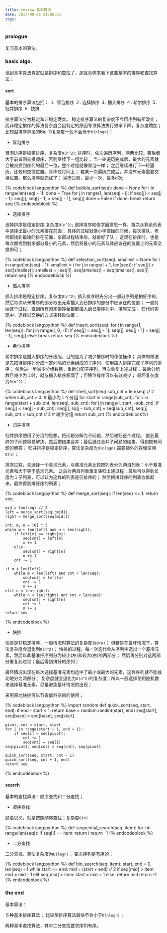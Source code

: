 ```yaml
---
title: review-基本算法
date: 2017-08-05 21:06:23
tags:
---
```


### prologue

复习基本的算法。

### basic algo.

谈到基本算法肯定就是排序和查找了，那就具体来看下这些基本的排序和查找算法；

#### sort

基本的排序算法包括：
１. 冒泡排序
２. 选择排序
３. 插入排序
４. 希尔排序
５. 归并排序
６. 快排

排序算法分为稳定和非稳定两类。
稳定排序算法的复杂度不会因序列有所改变；
而非稳定排序的算法复杂度会因特定的原因导致算法执行效率下降，复杂度增加；
比较型排序算法的Big-O复杂度一般不会低于`O(nlogn)`；

* 冒泡排序

冒泡排序是稳定排序，复杂度`O(n^2)`;
排序时，依次遍历序列，两两比较。若后者大于前者则交换顺序，否则继续下一组比较；
当一轮遍历完成后，最大的元素就会被交换到序列的最后一位，整个过程就像冒泡一样；
之后继续进行下一轮遍历，比较和交换位置。具体过程同上；
若某一次遍历完成后，并没有元素需要交换位置，那么排序就完成了；
遍历过程，最少一次，最多n次;

{% codeblock lang:python %}
def bubble_sort(seq):
    done = None
    for i in range(len(seq) - 1):
        done = True
        for j in range(1, len(seq) - i):
            if seq[j] < seq[j - 1]:
                seq[j], seq[j - 1] = seq[j - 1], seq[j]
                done = False
        if done:
            break
    return seq
{% endcodeblock %}

* 选择排序

选择排序是稳定排序,复杂度`O(n^2)`;
选择排序就像字面意思一样，每次从剩余列表中选择出最小的元素排在前面；
具体的过程就像小学做操的时候，每次排队，老师都找到最矮的排在前面，全部过程结束后，就排好了队；
这里在排序时，也是每次都找到剩余部分最小的元素，然后将最小的元素与其应该在的位置上的元素交换即可；

{% codeblock lang:python %}
def selection_sort(seq):
    smallest = None
    for i in range(len(seq) - 1):
        smallest = i
        for j in range(i + 1, len(seq)):
            if seq[j] < seq[smallest]:
                smallest = j
        seq[i], seq[smallest] = seq[smallest], seq[i]
    return seq
{% endcodeblock %}

* 插入排序

插入排序是稳定排序，复杂度`O(n^2)`;
插入排序时先分出一部分序列是拍好序的，然后每次从未排序的部分取出元素插入到已排序的部分中应该在的位置；
一直持续这个过程，直到所有的未排序全部都插入到已排序列中，排序完成；
在代码实现中，选择以交换的方式来移动位置；

{% codeblock lang:python %}
def insert_sort(seq):
    for i in range(1, len(seq)):
        for j in range(i, 0, -1):
            if seq[j] < seq[j - 1]:
                seq[j], seq[j - 1] = seq[j - 1], seq[j]
            else:
                break
    return seq
{% endcodeblock %}

* 希尔排序

希尔排序是插入排序的升级版，目的是为了减少排序时的移位操作；
具体的做法是先把待排序列分成一定间隔的元素组成的子序列，使用插入排序完成子序列的排序；
然后进一步减少分组数目，重新分配子序列，再次重复上述过程；
最后分组数目减少为１时，就与插入排序相同了；但移位操作可以有效减少；
最坏复杂度为`O(n^2)`；

{% codeblock lang:python %}
def shell_sort(seq)
    sub_cnt = len(seq) // 2
    while sub_cnt > 0:  # 最小为１个分组
        for start in range(sub_cnt):
            for i in range(start + sub_cnt, len(seq), sub_cnt):
                for j in range(i, start, -sub_cnt):
                    if seq[j] < seq[j - sub_cnt]:
                        seq[j], sq[j - sub_cnt] = seq[sub_cnt], seq[j]
        sub_cnt = sub_cnt // 2  # 减少分组
    return sub_cnt
{% endcodeblock%}

* 归并排序

归并排序使用了分治的思想，把问题分解为子问题，然后递归这个过程。
直到最终的子问题容易解决，然后把结果合并；最后通过合并子问题的结果，得到原有问题的解答；
归并排序是稳定排序，算法复杂度为`O(nlogn)`,需要额外的存储空间`O(n)`；

排序过程，先选择一个基准元素，与基准元素比较把列表分为两自列表：小于基准元素和大于等于基准元素。
之后对两自列表重复递归上述过程；最后可以得到长度为１子列表，可以认为这样的列表是已排序的；
然后把排好序的列表收集起来，最终得到排好序的列表；

{% codeblock lang:python %}
def merge_sort(seq):
    if len(seq) <= 1:
        return seq

    mid = len(seq) // 2
    left = merge_sort(seq[:mid])
    right = merge_sort(seq[mid:])

    cnt, m, n = [0] * 3
    while m < len(left) and n < len(right):
        if left[m] <= right[n]:
            seq[cnt] = left[m]
            m += 1
        else:
            seq[cnt] = right[n]
            n += 1
        cnt += 1

    if m < len(left):
        while m < len(left) and cnt < len(seq):
            seq[cnt] = left[m]
            cnt += 1
            m += 1
    elif n < len(right):
        while n < len(right) and cnt < len(seq):
            seq[cnt] = right[n]
            cnt += 1
            n += 1
    return seq
{% endcodeblock %}

* 快排

快排是非稳定排序，一般情况时算法的复杂度为`O(n)`；
但若是在最坏情况下，算法复杂度会退化到`O(n^2)`；
快排的过程，每一次迭代会从序列中选出一个基准元素，然后以此基准把序列分为较小(左)和较大(右)的两部分；
然后再分别对这两部分重复此过程；最后得到排好的序列；

最坏情况出现在每次选择基准元素均选中了最小或最大的元素，这样序列就不能成功地分为两部分；
复杂度就会退化为`O(n^2)`的复杂度；所以一般选择使用随机数来选择基准元素，尽量避免最坏情况的出现；

采用原地快排可以节省额外空间的使用；

{% codeblock lang:python %}
import random
def quick_sort(seq, start, end):
    if end - start < 1:
        return
    base = random.randint(start, end)
    seq[start], seq[base] = seq[base], seq[start]

    pivot, cnt = start, start
    for i in range(start + 1, end + 1):
        if seq[i] < seq[pivot]:
            cnt += 1
            seq[cnt] = seq[i]
    seq[pivot], seq[cnt] = seq[cnt], seq[pivot]

    quick_sort(seq, start, cnt - 1)
    quick_sort(seq, cnt + 1, end)
    return seq
{% endcodeblock %}

#### search

基本的查找算法：顺序查找和二分查找；

* 顺序查找

顾名思义，就是按照顺序查找；复杂度`O(n)`

{% codeblock lang:python %}
def sequential_search(seq, item):
    for i in range(len(seq)):
        if seq[i] == item:
            return i
    return -1
{% endcodeblock %}

* 二分查找

二分查找，算法复杂度为`O(logn)`；
要求序列是有序的；

{% codeblock lang:python %}
def bin_search(seq, item):
    start, end = 0, len(seq) - 1
    while start <= end:
        mid = (start + end) // 2
        if seq[mid] > item:
            end = mid - 1
        elif seq[mid] < item:
            start = mid + 1
        else:
            return mid
    return -1
{% endcodeblock %}

### the end


基本算法：

６种基本排序算法；
比较型排序算法最快不会小于`O(nlogn)`；

两种基本查找算法，其中二分查找要求序列有序。

